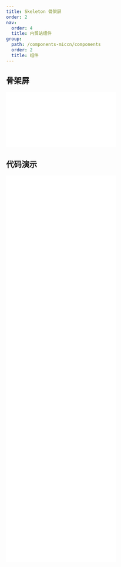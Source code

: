 ```yaml
---
title: Skeleton 骨架屏
order: 2
nav:
  order: 4
  title: 内贸站组件
group:
  path: /components-miccn/components
  order: 2
  title: 组件
---
```


## 骨架屏

<div>
<embed src="@docs-common/skeleton/index.md"></embed>
</div>
        
## 代码演示

<Row gutter=8>

  <Col span=24>
    
  <div class="code-box"><embed src="@abiz-rc-miccn/skeleton/demo/basic-skeleton-miccn.md"></embed></div>
          
  <div class="code-box"><embed src="@abiz-rc-miccn/skeleton/demo/complex-skeleton-miccn.md"></embed></div>
          
  <div class="code-box"><embed src="@abiz-rc-miccn/skeleton/demo/active-skeleton-miccn.md"></embed></div>
          
  <div class="code-box"><embed src="@abiz-rc-miccn/skeleton/demo/element-skeleton-miccn.md"></embed></div>
          
  <div class="code-box"><embed src="@abiz-rc-miccn/skeleton/demo/children-skeleton-miccn.md"></embed></div>
          
  <div class="code-box"><embed src="@abiz-rc-miccn/skeleton/demo/list-skeleton-miccn.md"></embed></div>
          
  </Col>
          
</Row>
        
<div><embed src="@docs-common/skeleton/index-api.md"></embed><div>
        